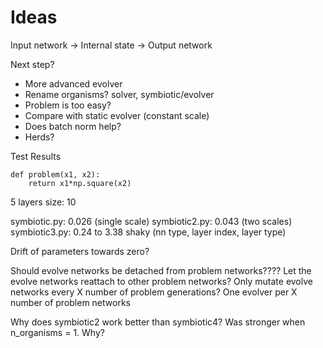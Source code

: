 
# Ideas

Input network -> Internal state -> Output network

Next step?
* More advanced evolver
* Rename organisms? solver, symbiotic/evolver
* Problem is too easy?
* Compare with static evolver (constant scale)
* Does batch norm help?
* Herds?


Test Results

    def problem(x1, x2):
        return x1*np.square(x2)

5 layers
size: 10

symbiotic.py: 0.026 (single scale)
symbiotic2.py: 0.043 (two scales)
symbiotic3.py: 0.24 to 3.38 shaky (nn type, layer index, layer type)

Drift of parameters towards zero?


Should evolve networks be detached from problem networks???? Let the
evolve networks reattach to other problem networks?
Only mutate evolve networks every X number of problem generations?
One evolver per X number of problem networks

Why does symbiotic2 work better than symbiotic4? Was stronger when n_organisms = 1. Why?

